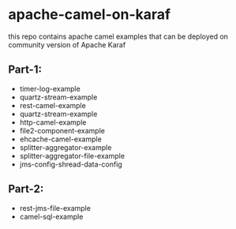 # apache-camel-on-karaf
this repo contains apache camel examples that can be deployed on community version of Apache Karaf

## Part-1:
- timer-log-example
- quartz-stream-example
- rest-camel-example
- quartz-stream-example
- http-camel-example
- file2-component-example
- ehcache-camel-example
- splitter-aggregator-example
- splitter-aggregator-file-example
- jms-config-shread-data-config

## Part-2:

- rest-jms-file-example
- camel-sql-example

